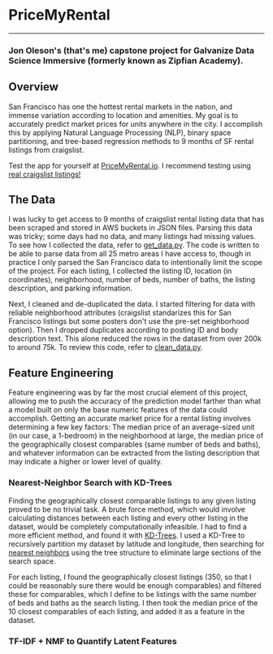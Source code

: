 # PriceMyRental
***

### Jon Oleson's (that's me) capstone project for Galvanize Data Science Immersive (formerly known as Zipfian Academy). 

## Overview

San Francisco has one the hottest rental markets in the nation, and immense variation according to location and amenities. My goal is to accurately predict market prices for units anywhere in the city. I accomplish this by applying Natural Language Processing (NLP), binary space partitioning, and tree-based regression methods to 9 months of SF rental listings from craigslist. 

Test the app for yourself at [PriceMyRental.io](pricemyrental.io). I recommend testing using [real craigslist listings!](https://sfbay.craigslist.org/search/sfc/apa)

## The Data

I was lucky to get access to 9 months of craigslist rental listing data that has been scraped and stored in AWS buckets in JSON files. Parsing this data was tricky; some days had no data, and many listings had missing values. To see how I collected the data, refer to [get_data.py](/blob/master/code/get_data.py). The code is written to be able to parse data from all 25 metro areas I have access to, though in practice I only parsed the San Francisco data to intentionally limit the scope of the project. For each listing, I collected the listing ID, location (in coordinates), neighborhood, number of beds, number of baths, the listing description, and parking information.

Next, I cleaned and de-duplicated the data. I started filtering for data with reliable neighborhood attributes (craigslist standarizes this for San Francisco listings but some posters don't use the pre-set neighborhood option). Then I dropped duplicates according to posting ID and body description text. This alone reduced the rows in the dataset from over 200k to around 75k. To review this code, refer to [clean_data.py](/blob/master/code/clean_data.py). 

## Feature Engineering 

Feature engineering was by far the most crucial element of this project, allowing me to push the accuracy of the prediction model farther than what a model built on only the base numeric features of the data could accomplish. Getting an accurate market price for a rental listing involves determining a few key factors: The median price of an average-sized unit (in our case, a 1-bedroom) in the neighborhood at large, the median price of the geographically closest comparables (same number of beds and baths), and whatever information can be extracted from the listing description that may indicate a higher or lower level of quality. 

### Nearest-Neighbor Search with KD-Trees
Finding the geographically closest comparable listings to any given listing proved to be no trivial task. A brute force method, which would involve calculating distances between each listing and every other listing in the dataset, would be completely computationally infeasible. I had to find a more efficient method, and found it with [KD-Trees](https://www.youtube.com/watch?v=TLxWtXEbtFE). I used a KD-Tree to recursively partition my dataset by latitude and longitude, then searching for [nearest neighbors](https://en.wikipedia.org/wiki/K-d_tree#Nearest_neighbour_search) using the tree structure to eliminate large sections of the search space. 

For each listing, I found the geographically closest listings (350, so that I could be reasonably sure there would be enough comparables) and filtered these for comparables, which I define to be listings with the same number of beds and baths as the search listing. I then took the median price of the 10 closest comparables of each listing, and added it as a feature in the dataset. 

### TF-IDF + NMF to Quantify Latent Features
